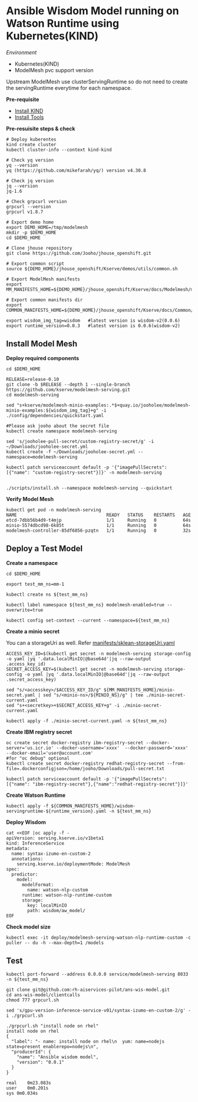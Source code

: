 # Ansible Wisdom Model running on Watson Runtime using Kubernetes(KIND)

*Environment*
 - Kubernetes(KIND)
 - ModelMesh pvc support version

Upstream ModelMesh use clusterServingRuntime so do not need to create the servingRuntime everytime for each namespace.

**Pre-requisite**
- [Install KIND](../ETC/Kind.md)
- [Install Tools](../ETC/ToolBinary.md)

**Pre-resuisite steps & check**
~~~
# Deploy kuberentes
kind create cluster
kubectl cluster-info --context kind-kind

# Check yq version
yq --version
yq (https://github.com/mikefarah/yq/) version v4.30.8

# Check jq version
jq --version
jq-1.6

# Check grpcurl version
grpcurl --version
grpcurl v1.8.7

# Export demo home
export DEMO_HOME=/tmp/modelmesh
mkdir -p $DEMO_HOME
cd $DEMO_HOME

# Clone jhouse repository
git clone https://github.com/Jooho/jhouse_openshift.git

# Export common script
source ${DEMO_HOME}/jhouse_openshift/Kserve/demos/utils/common.sh

# Export ModelMesh manifests
export MM_MANIFESTS_HOME=${DEMO_HOME}/jhouse_openshift/Kserve/docs/Modelmesh/manifests

# Export common manifests dir
export COMMON_MANIFESTS_HOME=${DEMO_HOME}/jhouse_openshift/Kserve/docs/Common/manifests

export wisdom_img_tag=wisdom   #latest version is wisdom-v2(0.0.6)
export runtime_version=0.0.3   #latest version is 0.0.6(wisdom-v2)
~~~


## Install Model Mesh

**Deploy required components**
~~~
cd $DEMO_HOME

RELEASE=release-0.10
git clone -b $RELEASE --depth 1 --single-branch https://github.com/kserve/modelmesh-serving.git
cd modelmesh-serving

sed "s+kserve/modelmesh-minio-examples:.*$+quay.io/jooholee/modelmesh-minio-examples:${wisdom_img_tag}+g" -i ./config/dependencies/quickstart.yaml

#Please ask jooho about the secret file
kubectl create namespace modelmesh-serving

sed 's/jooholee-pull-secret/custom-registry-secret/g' -i  ~/Downloads/jooholee-secret.yml 
kubectl create -f ~/Downloads/jooholee-secret.yml --namespace=modelmesh-serving

kubectl patch serviceaccount default -p '{"imagePullSecrets": [{"name": "custom-registry-secret"}]}' -n modelmesh-serving  


./scripts/install.sh --namespace modelmesh-serving --quickstart
~~~


**Verify Model Mesh**
~~~
kubectl get pod -n modelmesh-serving
NAME                                  READY   STATUS    RESTARTS   AGE
etcd-7dbb56b4d9-t4mjp                 1/1     Running   0          64s
minio-5574dbcd98-6k85t                1/1     Running   0          64s
modelmesh-controller-85df6856-pzqtn   1/1     Running   0          32s
~~~

## Deploy a Test Model

**Create a namespace**
~~~
cd $DEMO_HOME

export test_mm_ns=mm-1

kubectl create ns ${test_mm_ns}

kubectl label namespace ${test_mm_ns} modelmesh-enabled=true --overwrite=true

kubectl config set-context --current --namespace=${test_mm_ns}
~~~

**Create a minio secret**

You can a storageUri as well. Refer [manifests/sklean-storageUri.yaml](manifests/sklearn-storageUri.yaml)
~~~
ACCESS_KEY_ID=$(kubectl get secret -n modelmesh-serving storage-config -o yaml |yq '.data.localMinIO|@base64d'|jq --raw-output .access_key_id)
SECRET_ACCESS_KEY=$(kubectl get secret -n modelmesh-serving storage-config -o yaml |yq '.data.localMinIO|@base64d'|jq --raw-output .secret_access_key)

sed "s/<accesskey>/$ACCESS_KEY_ID/g" ${MM_MANIFESTS_HOME}/minio-secret.yaml | sed "s/<minio-ns>/${MINIO_NS}/g" | tee ./minio-secret-current.yaml 
sed "s+<secretkey>+$SECRET_ACCESS_KEY+g" -i ./minio-secret-current.yaml 

kubectl apply -f ./minio-secret-current.yaml -n ${test_mm_ns}
~~~

**Create IBM registry secret**

~~~
oc create secret docker-registry ibm-registry-secret --docker-server='us.icr.io' --docker-username='xxxx'  --docker-password='xxxx' --docker-email='user@account.com'
#for "oc debug" optional
kubectl create secret docker-registry redhat-registry-secret --from-file=.dockerconfigjson=/home/jooho/Downloads/pull-secret.txt

kubectl patch serviceaccount default -p '{"imagePullSecrets": [{"name": "ibm-registry-secret"},{"name":"redhat-registry-secret"}]}'    
~~~

**Create Watson Runtime**
~~~
kubectl apply -f ${COMMON_MANIFESTS_HOME}/wisdom-servingruntime-${runtime_version}.yaml -n ${test_mm_ns}
~~~

**Deploy Wisdom**
~~~
cat <<EOF |oc apply -f - 
apiVersion: serving.kserve.io/v1beta1
kind: InferenceService
metadata:
  name: syntax-izumo-en-custom-2
  annotations:
    serving.kserve.io/deploymentMode: ModelMesh
spec:
  predictor:
    model:
      modelFormat:
        name: watson-nlp-custom
      runtime: watson-nlp-runtime-custom
      storage:
        key: localMinIO
        path: wisdom/aw_model/
EOF
~~~

**Check model size**
~~~
kubectl exec -it deploy/modelmesh-serving-watson-nlp-runtime-custom -c puller -- du -h --max-depth=1 /models
~~~

## Test
~~~
kubectl port-forward --address 0.0.0.0 service/modelmesh-serving 8033 -n ${test_mm_ns}

git clone git@github.com:rh-aiservices-pilot/ans-wis-model.git
cd ans-wis-model/clientcalls
chmod 777 grpcurl.sh

sed 's/gpu-version-inference-service-v01/syntax-izumo-en-custom-2/g' -i ./grpcurl.sh

./grpcurl.sh "install node on rhel" 
install node on rhel
{
  "label": "- name: install node on rhel\n  yum: name=nodejs state=present enablerepo=nodejs\n",
  "producerId": {
    "name": "Ansible wisdom model",
    "version": "0.0.1"
  }
}

real	0m23.083s
user	0m0.201s
sys	0m0.034s
~~~
